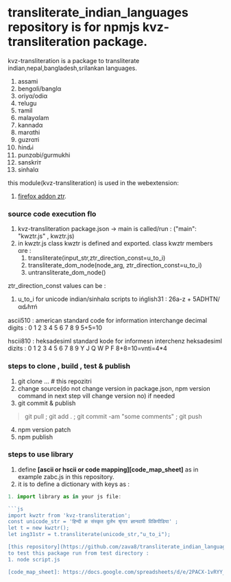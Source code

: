 # transliterate_indian_languages repository is for npmjs kvz-transliteration package.

kvz-transliteration is a package to transliterate indian,nepal,bangladesh,srilankan languages.
1. assami
1. bengαli/banglα
2. oriyα/odiα
3. тelugu
4. тamil
5. malayαlam
6. kannadα
7. marαthi
8. guzrαтi
9. ɦinԃi
10. punzαbi/gurmukhi
11. sanskriт
12. sinɦalα

this module(kvz-transliteration) is used in the webextension:
1. [firefox addon ztr](https://addons.mozilla.org/en-US/firefox/addon/ztr/).

### source code execution flo

1. kvz-transliteration package.json -> main is called/run : ("main": "kwztr.js" , kwztr.js)
2. in kwztr.js class kwztr is defined and exported. class kwztr members αre :
   1. transliterate(input_str,ztr_direction_const=u_to_i)
   2. transliterate_dom_node(node_arg, ztr_direction_const=u_to_i)
   3. untransliterate_dom_node()

ztr_direction_const values can be :
1. u_to_i for unicode indian/sinhalα scripts to ińglish31 : 26a-z + 5ADHTN/αԃɦтń

ascii510 : american standard code for information interchange
decimal digits : 0 1 2 3 4 5 6 7 8 9
5+5=10

hscii810 : heksadesiml standard kode for informesn interchenz
heksadesiml dizits : 0 1 2 3 4 5 6 7 8 9 Y J Q W P F
8+8=10=vnti=4*4

### steps to clone , build , test & publish

1. git clone ... # this repozitri
2. change source(do not change version in package.json, npm version command in next step vill change version no) if needed
3. git commit & publish

  > git pull ; git add . ; git commit -am "some comments" ; git push

4. npm version patch
5. npm publish

### steps to use library

1. define **[ascii or hscii or code mapping][code_map_sheet]** as in example zabc.js in this repository.
1. it is to define a dictionary with keys as :

```js
1. import library as in your js file:

```js
import kwztr from 'kvz-transliteration';
const unicode_str = 'हिन्दी ज्ञ संस्कृत दुर्लभ श्रृंगार ज्ञानवापी विकिपीडिया' ;
let t = new kwztr();
let ing31str = t.transliterate(unicode_str,"u_to_i");

[this repository](https://github.com/zava8/transliterate_indian_languages.git) has a test folder.
to test this package run from test directory :
1. node script.js

[code_map_sheet]: https://docs.google.com/spreadsheets/d/e/2PACX-1vRYY_On0oQlYqCH8KrAuNy9nxnUKRx9dG6UvjoZjbP1ZVeXX6VcHl-sU2yg9jbAFszCcNZ5STK47_rz/pubhtml
